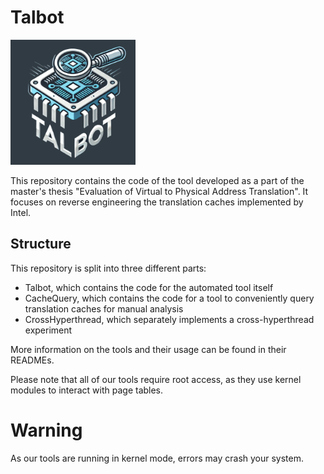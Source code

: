 # Talbot

<img src="./img/Talbot.png" alt="Talbot Logo" style="width:200px; margin-left: auto; margin-right: auto;"/>

This repository contains the code of the tool developed as a part of the master's thesis "Evaluation of Virtual to Physical Address Translation". It focuses on reverse engineering the translation caches implemented by Intel.

## Structure

This repository is split into three different parts:

- Talbot, which contains the code for the automated tool itself
- CacheQuery, which contains the code for a tool to conveniently query translation caches for manual analysis
- CrossHyperthread, which separately implements a cross-hyperthread experiment

More information on the tools and their usage can be found in their READMEs.

Please note that all of our tools require root access, as they use kernel modules to interact with page tables.

# Warning

As our tools are running in kernel mode, errors may crash your system.
